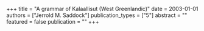 +++
title = "A grammar of Kalaallisut (West Greenlandic)"
date = 2003-01-01
authors = ["Jerrold M. Saddock"]
publication_types = ["5"]
abstract = ""
featured = false
publication = ""
+++

